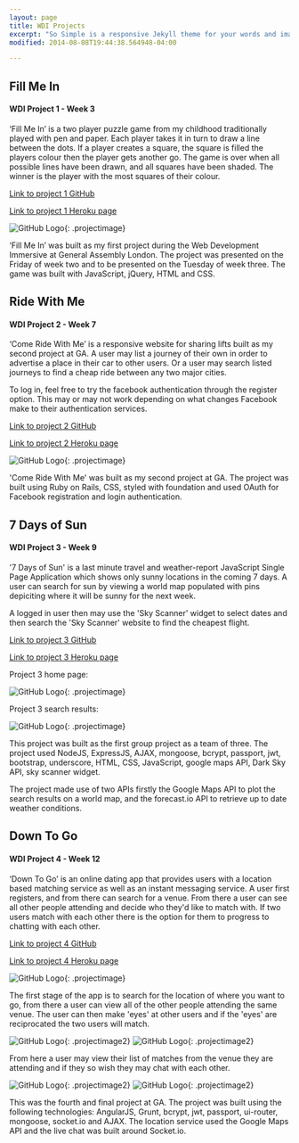 ```yaml
---
layout: page
title: WDI Projects
excerpt: "So Simple is a responsive Jekyll theme for your words and images."
modified: 2014-08-08T19:44:38.564948-04:00

---
```






<h2>Fill Me In</h2>

#### WDI Project 1 - Week 3

‘Fill Me In’ is a two player puzzle game from my childhood traditionally played with pen and paper. Each player takes it in turn to draw a line between the dots. If a player creates a square, the square is filled the players colour then the player gets another go. The game is over when all possible lines have been drawn, and all squares have been shaded. The winner is the player with the most squares of their colour.

[Link to project 1 GitHub](https://github.com/AlistairHopkins92/wdi-project-1)


[Link to project 1 Heroku page](http://fill-me-in.herokuapp.com/)


![GitHub Logo](/images/fillmein.png){: .projectimage}


‘Fill Me In’ was built as my first project during the Web Development Immersive at General Assembly London. The project was presented on the Friday of week two and to be presented on the Tuesday of week three. The game was built with JavaScript, jQuery, HTML and CSS.


## Ride With Me

#### WDI Project 2 - Week 7


‘Come Ride With Me’ is a responsive website for sharing lifts built as my second project at GA. A user may list a journey of their own in order to advertise a place in their car to other users. Or a user may search listed journeys to find a cheap ride between any two major cities. 


To log in, feel free to try the facebook authentication through the register option. This may or may not work depending on what changes Facebook make to their authentication services.


[Link to project 2 GitHub](https://github.com/AlistairHopkins92/wdi-project-2)


[Link to project 2 Heroku page](http://comeridewithme.herokuapp.com/)

![GitHub Logo](/images/ridewithme.png){: .projectimage}

'Come Ride With Me' was built as my second project at GA. The project was built using Ruby on Rails, CSS, styled with foundation and used OAuth for Facebook registration and login authentication.


## 7 Days of Sun

#### WDI Project 3 - Week 9


'7 Days of Sun' is a last minute travel and weather-report JavaScript Single Page Application which shows only sunny locations in the coming 7 days. A user can search for sun by viewing a world map populated with pins depiciting where it will be sunny for the next week.

A logged in user then may use the 'Sky Scanner' widget to select dates and then search the 'Sky Scanner' website to find the cheapest flight.

[Link to project 3 GitHub](https://github.com/matmenzl/wdi-project-3)


[Link to project 3 Heroku page](https://sevendaysofsun.herokuapp.com)


Project 3 home page:

![GitHub Logo](/images/7days.png){: .projectimage}

Project 3 search results:

![GitHub Logo](/images/7daysaction.png){: .projectimage}

This project was built as the first group project as a team of three. The project used NodeJS, ExpressJS, AJAX, mongoose, bcrypt, passport, jwt, bootstrap, underscore, HTML, CSS, JavaScript, google maps API, Dark Sky API, sky scanner widget.

The project made use of two APIs firstly the Google Maps API to plot the search results on a world map, and the forecast.io API to retrieve up to date weather conditions.


## Down To Go

#### WDI Project 4 - Week 12


‘Down To Go’ is an online dating app that provides users with a location based matching service as well as an instant messaging service. A user first registers, and from there can search for a venue. From there a user can see all other people attending and decide who they'd like to match with. If two users match with each other there is the option for them to progress to chatting with each other.

[Link to project 4 GitHub](https://github.com/AlistairHopkins92/wdi-project-4)


[Link to project 4 Heroku page](http://down-to-go.herokuapp.com/) 


![GitHub Logo](/images/downtogo.png){: .projectimage}

The first stage of the app is to search for the location of where you want to go, from there a user can view all of the other people attending the same venue. The user can then make 'eyes' at other users and if the 'eyes' are reciprocated the two users will match.

![GitHub Logo](/images/location.png){: .projectimage2}
![GitHub Logo](/images/users.png){: .projectimage2}

From here a user may view their list of matches from the venue they are attending and if they so wish they may chat with each other.

![GitHub Logo](/images/matches.png){: .projectimage2}
![GitHub Logo](/images/chat.png){: .projectimage2}


This was the fourth and final project at GA. The project was built using the following technologies: AngularJS, Grunt, bcrypt, jwt, passport, ui-router, mongoose, socket.io and AJAX. The location service used the Google Maps API and the live chat was built around Socket.io.

[^1]: Example: *domain.com/category-name/post-title*